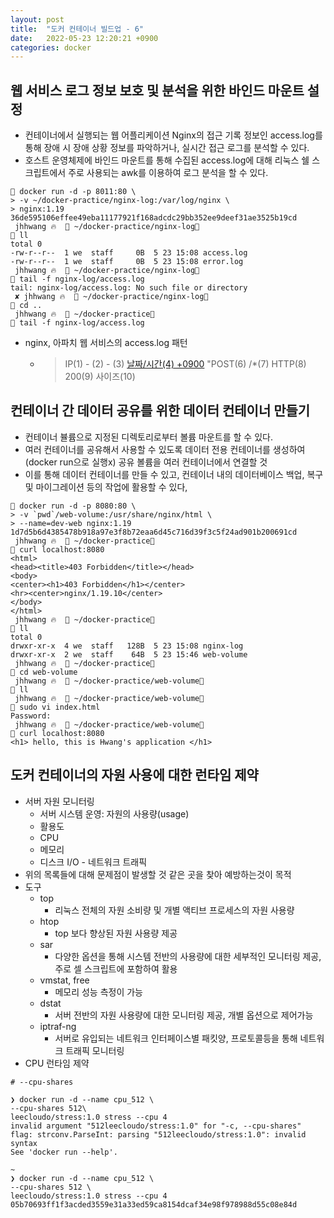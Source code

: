 ```yaml
---
layout: post
title:  "도커 컨테이너 빌드업 - 6"
date:   2022-05-23 12:20:21 +0900
categories: docker
---
```



## 웹 서비스 로그 정보 보호 및 분석을 위한 바인드 마운트 설정
- 컨테이너에서 실행되는 웹 어플리케이션 Nginx의 접근 기록 정보인 access.log를 통해 장애 시 장애 상황 정보를 파악하거나, 실시간 접근 로그를 분석할 수 있다.
- 호스트 운영체제에 바인드 마운트를 통해 수집된 access.log에 대해 리눅스 쉘 스크립트에서 주로 사용되는 awk를 이용하여 로그 분석을 할 수 있다.

```
 docker run -d -p 8011:80 \
> -v ~/docker-practice/nginx-log:/var/log/nginx \
> nginx:1.19
36de595106effee49eba11177921f168adcdc29bb352ee9deef31ae3525b19cd
 jhhwang 🔥   ~/docker-practice/nginx-log
 ll
total 0
-rw-r--r--  1 we  staff     0B  5 23 15:08 access.log
-rw-r--r--  1 we  staff     0B  5 23 15:08 error.log
 jhhwang 🔥   ~/docker-practice/nginx-log
 tail -f nginx-log/access.log
tail: nginx-log/access.log: No such file or directory
 ✘ jhhwang 🔥   ~/docker-practice/nginx-log
 cd ..
 jhhwang 🔥   ~/docker-practice
 tail -f nginx-log/access.log

```

- nginx, 아파치 웹 서비스의 access.log 패턴
    - >IP(1) - (2) - (3) [날짜/시간(4) +0900](5) "POST(6) /*(7) HTTP(8) 200(9) 사이즈(10)


## 컨테이너 간 데이터 공유를 위한 데이터 컨테이너 만들기
- 컨테이너 뷸륨으로 지정된 디렉토리로부터 볼륨 마운트를 할 수 있다.
- 여러 컨테이너를 공유해서 사용할 수 있도록 데이터 전용 컨테이너를 생성하여 (docker run으로 실행x) 공유 볼륨을 여러 컨테이너에서 연결할 것
- 이를 통해 데이터 컨테이너를 만들 수 있고, 컨테이너 내의 데이터베이스 백업, 복구 및 마이그레이션 등의 작업에 활용할 수 있다,

```
 docker run -d -p 8080:80 \
> -v `pwd`/web-volume:/usr/share/nginx/html \
> --name=dev-web nginx:1.19
1d7d5b6d4385478b918a97e3f8b72eaa6d45c716d39f3c5f24ad901b200691cd
 jhhwang 🔥   ~/docker-practice
 curl localhost:8080
<html>
<head><title>403 Forbidden</title></head>
<body>
<center><h1>403 Forbidden</h1></center>
<hr><center>nginx/1.19.10</center>
</body>
</html>
 jhhwang 🔥   ~/docker-practice
 ll
total 0
drwxr-xr-x  4 we  staff   128B  5 23 15:08 nginx-log
drwxr-xr-x  2 we  staff    64B  5 23 15:46 web-volume
 jhhwang 🔥   ~/docker-practice
 cd web-volume
 jhhwang 🔥   ~/docker-practice/web-volume
 ll
 jhhwang 🔥   ~/docker-practice/web-volume
 sudo vi index.html
Password:
 jhhwang 🔥   ~/docker-practice/web-volume
 curl localhost:8080
<h1> hello, this is Hwang's application </h1>

```

## 도커 컨테이너의 자원 사용에 대한 런타임 제약
- 서버 자원 모니터링
    - 서버 시스템 운영: 자원의 사용량(usage)
    - 활용도
    - CPU
    - 메모리
    - 디스크 I/O
    - 네트워크 트래픽
- 위의 목록들에 대해 문제점이 발생할 것 같은 곳을 찾아 예방하는것이 목적
- 도구
    - top
        - 리눅스 전체의 자원 소비량 및 개별 액티브 프로세스의 자원 사용량
    - htop
        - top 보다 향상된 자원 사용량 제공
    - sar
        - 다양한 옵션을 통해 시스템 전반의 사용량에 대한 세부적인 모니터링 제공, 주로 셀 스크립트에 포함하여 활용
    - vmstat, free
        - 메모리 성능 측정이 가능
    - dstat
        - 서버 전반의 자원 사용량에 대한 모니터링 제공, 개별 옵션으로 제어가능
    - iptraf-ng
        - 서버로 유입되는 네트워크 인터페이스별 패킷양, 프로토콜등을 통해 네트워크 트래픽 모니터링
- CPU 런타임 제약

```
# --cpu-shares

❯ docker run -d --name cpu_512 \
--cpu-shares 512\
leecloudo/stress:1.0 stress --cpu 4
invalid argument "512leecloudo/stress:1.0" for "-c, --cpu-shares" flag: strconv.ParseInt: parsing "512leecloudo/stress:1.0": invalid syntax
See 'docker run --help'.

~
❯ docker run -d --name cpu_512 \
--cpu-shares 512 \
leecloudo/stress:1.0 stress --cpu 4
05b70693ff1f3acded3559e31a33ed59ca8154dcaf34e98f978988d55c08e84d

```